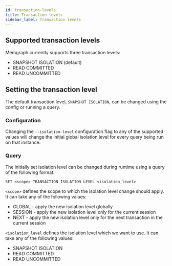 ```yaml
---
id: transaction-levels
title: Transaction levels
sidebar_label: Transaction levels
---
```


## Supported transaction levels

Memgraph currently supports three transaction levels:
 - SNAPSHOT ISOLATION (default)
 - READ COMMITTED
 - READ UNCOMMITTED

## Setting the transaction level

The default transaction level, `SNAPSHOT ISOLATION`, can be changed using the config
or running a query.

### Configuration

Changing the `--isolation-level` configuration flag to any of the supported values will change the
initial global isolation level for every query being run on that instance.

### Query

The initially set isolation level can be changed during runtime using a query
of the following format:
```text
SET <scope> TRANSACTION ISOLATION LEVEL <isolation_level>
```

`<scope>` defines the scope to which the isolation level change should apply.
It can take any of the following values:
 - GLOBAL - apply the new isolation level globally
 - SESSION - apply the new isolation level only for the current session
 - NEXT - apply the new isolation level only for the next transaction in the current session

`<isolation_level` defines the isolation level which we want to use.
It can take any of the following values:
 - SNAPSHOT ISOLATION
 - READ COMMITTED
 - READ UNCOMMITTED
